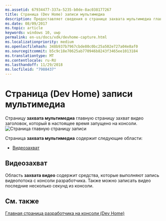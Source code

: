 ```yaml
---
ms.assetid: 67934477-337a-5235-b0de-8ac038177267
title: Страница (Dev Home) записи мультимедиа
description: Предоставляет сведения о странице захвата мультимедиа главную страницу приложения для Xbox One.
ms.date: 08/09/2017
ms.topic: article
keywords: windows 10, uwp
permalink: en-us/docs/xdk/devhome-capture.html
ms.localizationpriority: medium
ms.openlocfilehash: 348b937b7967cbde80c0bc25a502e727a04e8af0
ms.sourcegitcommit: b5c9c18e70625ab770946b8243f3465ee1013184
ms.translationtype: MT
ms.contentlocale: ru-RU
ms.lasthandoff: 11/29/2018
ms.locfileid: "7988437"
---
```

# <a name="media-capture-page-dev-home"></a>Страница (Dev Home) записи мультимедиа
   
  
Страницу **захвата мультимедиа** главную страницу захват видео заголовок, который в настоящее время запущено на консоли.   
 ![Страница главную страницу записи](images/devhome_capture.png)   
  
Страница **захвата мультимедиа** содержит следующие области:   
 
   *  [Видеозахват](#ID4EHB)  

 
<a id="ID4EHB"></a>

   

## <a name="video-capture"></a>Видеозахват  
   
  
Область **захвата видео** содержит средства, которые выполняют запись видеопотока с консоли разработчика. Также можно записать видео последние несколько секунд из консоли.   
  
<a id="ID4ERB"></a>

   

## <a name="see-also"></a>См. также  
 [Главная страница разработчика на консоли (Dev Home)](dev-home.md)

  